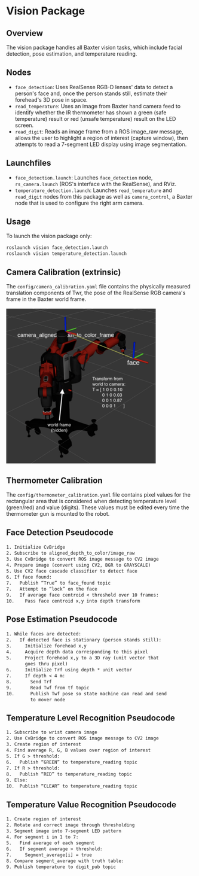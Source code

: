 # Vision Package 

## Overview 
The vision package handles all Baxter vision tasks, which include facial detection, pose estimation, and temperature reading.

## Nodes
- `face_detection`: Uses RealSense RGB-D lenses' data to detect a person's face and, once the person stands still, estimate their forehead's 3D pose in space.
- `read_temperature`: Uses an image from Baxter hand camera feed to identify whether the IR thermometer has shown a green (safe temperature) result or red (unsafe temperature) result on the LED screen.
- `read_digit`: Reads an image frame from a ROS image_raw message, allows the user to highlight a region of interest (capture window), then attempts to read a 7-segment LED display using image segmentation.
  
## Launchfiles
- `face_detection.launch`: Launches `face_detection` node, `rs_camera.launch` (ROS's interface with the RealSense), and RViz.
- `temperature_detection.launch`: Launches `read_temperature` and `read_digit` nodes from this package as well as `camera_control`, a Baxter node that is used to configure the right arm camera.

## Usage
To launch the vision package only:
```Shell
roslaunch vision face_detection.launch
roslaunch vision temperature_detection.launch
```

## Camera Calibration (extrinsic)
The `config/camera_calibration.yaml` file contains the physically measured translation components of Twr, the pose of the RealSense RGB camera's frame in the Baxter world frame.
<br>
<br>
<img src="../images/camera_calibration.png" width="400">

## Thermometer Calibration
The `config/thermometer_calibration.yaml` file contains pixel values for the rectangular area that is considered when detecting temperature level (green/red) and value (digits). These values must be edited every time the thermometer gun is mounted to the robot.

## Face Detection Pseudocode
```
1. Initialize CvBridge
2. Subscribe to aligned_depth_to_color/image_raw
3. Use CvBridge to convert ROS image message to CV2 image 
4. Prepare image (convert using CV2, BGR to GRAYSCALE)
5. Use CV2 face cascade classifier to detect face
6. If face found:
7.   Publish “True” to face_found topic
7.   Attempt to “lock” on the face
9.   If average face centroid < threshold over 10 frames:
10.    Pass face centroid x,y into depth transform
```

## Pose Estimation Pseudocode
```
1. While faces are detected:
2.   If detected face is stationary (person stands still):
3.     Initialize forehead x,y
4.     Acquire depth data corresponding to this pixel
5.     Project forehead x,y to a 3D ray (unit vector that 
       goes thru pixel)
6.     Initialize Trf using depth * unit vector
7.     If depth < 4 m:
8.       Send Trf
9.       Read Twf from tf topic
10.      Publish Twf pose so state machine can read and send
         to mover node
```

## Temperature Level Recognition Pseudocode
```
1. Subscribe to wrist camera image
2. Use CvBridge to convert ROS image message to CV2 image 
3. Create region of interest
4. Find average R, G, B values over region of interest
5. If G > threshold:
6.   Publish “GREEN” to temperature_reading topic 
7. If R > threshold:
8.   Publish “RED” to temperature_reading topic 
9. Else: 
10.  Publish “CLEAR” to temperature_reading topic
```

## Temperature Value Recognition Pseudocode
```
1. Create region of interest
2. Rotate and correct image through thresholding 
3. Segment image into 7-segment LED pattern
4. For segment i in 1 to 7:
5.   Find average of each segment
6.   If segment average > threshold:
7.     Segment_average[i] = true
8. Compare segment_average with truth table:
9. Publish temperature to digit_pub topic
```


